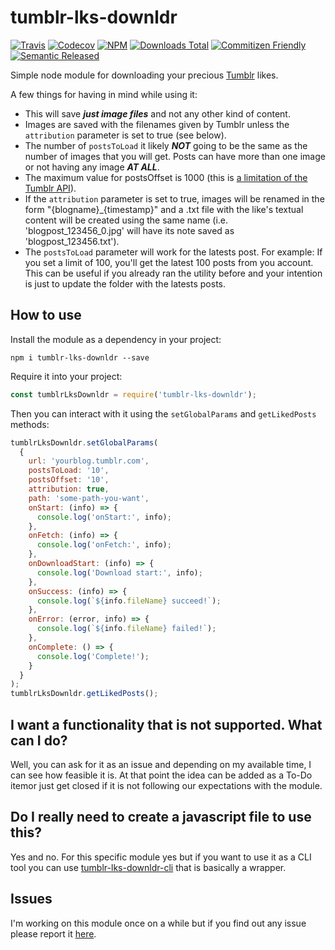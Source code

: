 # tumblr-lks-downldr
[![Travis](https://img.shields.io/travis/andrscrrn/tumblr-lks-downldr.svg?style=flat-square)](https://travis-ci.org/andrscrrn/tumblr-lks-downldr)
[![Codecov](https://img.shields.io/codecov/c/github/andrscrrn/tumblr-lks-downldr.svg?style=flat-square)](https://codecov.io/github/andrscrrn/tumblr-lks-downldr)
[![NPM](https://img.shields.io/npm/v/tumblr-lks-downldr.svg?style=flat-square)](https://www.npmjs.com/package/tumblr-lks-downldr)
[![Downloads Total](https://img.shields.io/npm/dt/tumblr-lks-downldr.svg?style=flat-square)](https://www.npmjs.com/package/tumblr-lks-downldr)
[![Commitizen Friendly](https://img.shields.io/badge/commitizen-friendly-brightgreen.svg)](http://commitizen.github.io/cz-cli/)
[![Semantic Released](https://img.shields.io/badge/%20%20%F0%9F%93%A6%F0%9F%9A%80-semantic--release-e10079.svg)](https://github.com/semantic-release/semantic-release)

Simple node module for downloading your precious [Tumblr](https://tumblr.com) likes.

A few things for having in mind while using it:
* This will save ***just image files*** and not any other kind of content.
* Images are saved with the filenames given by Tumblr unless the `attribution` parameter is set to true (see below).
* The number of `postsToLoad` it likely ***NOT*** going to be the same as the number of images that you will get. Posts can have more than one image or not having any image ***AT ALL***.
* The maximum value for postsOffset is 1000 (this is [a limitation of the Tumblr API](https://www.tumblr.com/docs/en/api/v2#blog-likes)).
* If the `attribution` parameter is set to true, images will be renamed in the form "{blogname}_{timestamp}" and a .txt file with the like's textual content will be created using the same name (i.e. 'blogpost_123456_0.jpg' will have its note saved as 'blogpost_123456.txt').
* The `postsToLoad` parameter will work for the latests post. For example: If you set a limit of 100, you'll get the latest 100 posts from you account. This can be useful if you already ran the utility before and your intention is just to update the folder with the latests posts.

## How to use

Install the module as a dependency in your project:
```
npm i tumblr-lks-downldr --save
```

Require it into your project:
```javascript
const tumblrLksDownldr = require('tumblr-lks-downldr');
```

Then you can interact with it using the `setGlobalParams` and `getLikedPosts` methods:
```javascript
tumblrLksDownldr.setGlobalParams(
  {
    url: 'yourblog.tumblr.com',
    postsToLoad: '10',
    postsOffset: '10',
    attribution: true,
    path: 'some-path-you-want',
    onStart: (info) => {
      console.log('onStart:', info);
    },
    onFetch: (info) => {
      console.log('onFetch:', info);
    },
    onDownloadStart: (info) => {
      console.log('Download start:', info);
    },
    onSuccess: (info) => {
      console.log(`${info.fileName} succeed!`);
    },
    onError: (error, info) => {
      console.log(`${info.fileName} failed!`);
    },
    onComplete: () => {
      console.log('Complete!');
    }
  }
);
tumblrLksDownldr.getLikedPosts();
```
## I want a functionality that is not supported. What can I do?
Well, you can ask for it as an issue and depending on my available time, I can see how feasible it is. At that point the idea can be added as a To-Do itemor just get closed if it is not following our expectations with the module.

## Do I really need to create a javascript file to use this?
Yes and no. For this specific module yes but if you want to use it as a CLI tool you can use [tumblr-lks-downldr-cli](https://github.com/andrscrrn/tumblr-lks-downldr-cli) that is basically a wrapper.

## Issues
I'm working on this module once on a while but if you find out any issue please report it [here](https://github.com/andrscrrn/tumblr-lks-downldr/issues).
